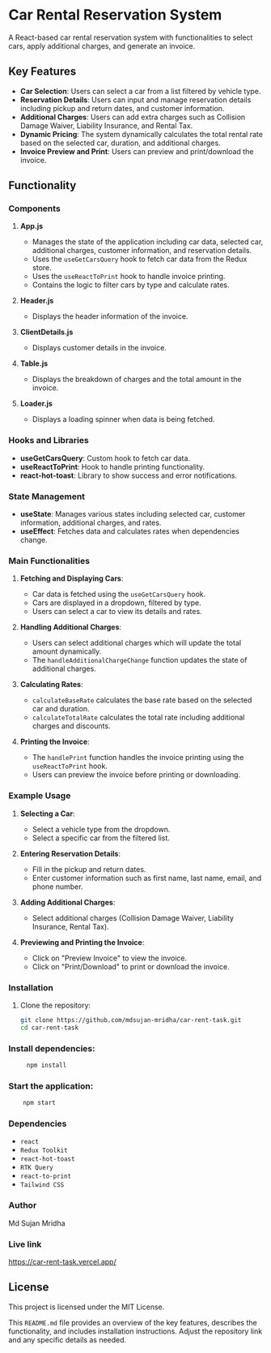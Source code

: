 # Car Rental Reservation System

A React-based car rental reservation system with functionalities to select cars, apply additional charges, and generate an invoice.

## Key Features

- **Car Selection**: Users can select a car from a list filtered by vehicle type.
- **Reservation Details**: Users can input and manage reservation details including pickup and return dates, and customer information.
- **Additional Charges**: Users can add extra charges such as Collision Damage Waiver, Liability Insurance, and Rental Tax.
- **Dynamic Pricing**: The system dynamically calculates the total rental rate based on the selected car, duration, and additional charges.
- **Invoice Preview and Print**: Users can preview and print/download the invoice.

## Functionality

### Components

1. **App.js**
   - Manages the state of the application including car data, selected car, additional charges, customer information, and reservation details.
   - Uses the `useGetCarsQuery` hook to fetch car data from the Redux store.
   - Uses the `useReactToPrint` hook to handle invoice printing.
   - Contains the logic to filter cars by type and calculate rates.

2. **Header.js**
   - Displays the header information of the invoice.

3. **ClientDetails.js**
   - Displays customer details in the invoice.

4. **Table.js**
   - Displays the breakdown of charges and the total amount in the invoice.

5. **Loader.js**
   - Displays a loading spinner when data is being fetched.

### Hooks and Libraries

- **useGetCarsQuery**: Custom hook to fetch car data.
- **useReactToPrint**: Hook to handle printing functionality.
- **react-hot-toast**: Library to show success and error notifications.

### State Management

- **useState**: Manages various states including selected car, customer information, additional charges, and rates.
- **useEffect**: Fetches data and calculates rates when dependencies change.

### Main Functionalities

1. **Fetching and Displaying Cars**:
   - Car data is fetched using the `useGetCarsQuery` hook.
   - Cars are displayed in a dropdown, filtered by type.
   - Users can select a car to view its details and rates.

2. **Handling Additional Charges**:
   - Users can select additional charges which will update the total amount dynamically.
   - The `handleAdditionalChargeChange` function updates the state of additional charges.

3. **Calculating Rates**:
   - `calculateBaseRate` calculates the base rate based on the selected car and duration.
   - `calculateTotalRate` calculates the total rate including additional charges and discounts.

4. **Printing the Invoice**:
   - The `handlePrint` function handles the invoice printing using the `useReactToPrint` hook.
   - Users can preview the invoice before printing or downloading.

### Example Usage

1. **Selecting a Car**:
   - Select a vehicle type from the dropdown.
   - Select a specific car from the filtered list.

2. **Entering Reservation Details**:
   - Fill in the pickup and return dates.
   - Enter customer information such as first name, last name, email, and phone number.

3. **Adding Additional Charges**:
   - Select additional charges (Collision Damage Waiver, Liability Insurance, Rental Tax).

4. **Previewing and Printing the Invoice**:
   - Click on "Preview Invoice" to view the invoice.
   - Click on "Print/Download" to print or download the invoice.

### Installation

1. Clone the repository:
   ```bash
   git clone https://github.com/mdsujan-mridha/car-rent-task.git
   cd car-rent-task
### Install dependencies:
```bash
     npm install
```
### Start the application:
```bash
    npm start

```
### Dependencies
- `react`
- `Redux Toolkit`
- `react-hot-toast`
- `RTK Query`
- `react-to-print`
- `Tailwind CSS`

### Author
Md Sujan Mridha

### Live link
https://car-rent-task.vercel.app/



## License
 This project is licensed under the MIT License.

This `README.md` file provides an overview of the key features, describes the functionality, and includes installation instructions. Adjust the repository link and any specific details as needed.

